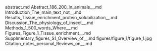abstract.md
Abstract_186_200_In_animals__.md
Introduction_The_main_text_not__.md
Results_Tissue_enrichment_protein_solubilization__.md
Discussion_The_physiology_of_insect__.md
Methods_1_500_words_Where__.md
Figures_Figure_1_Tissue_enrichment__.md
Supplmentary_figures_S1_Overview_of__.md
figures/figure_1/figure_1.jpg
Citation_notes_personal_Reviews_on__.md
